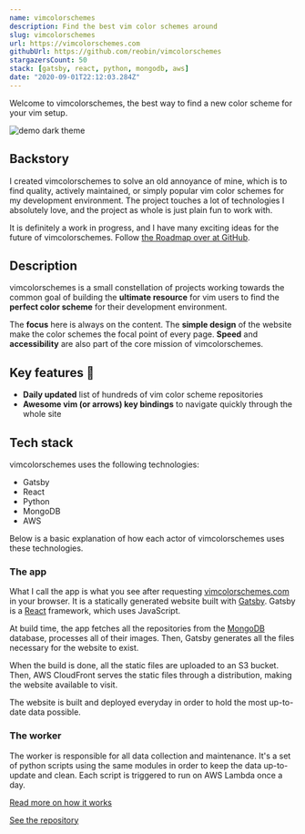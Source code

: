 ```yaml
---
name: vimcolorschemes
description: Find the best vim color schemes around
slug: vimcolorschemes
url: https://vimcolorschemes.com
githubUrl: https://github.com/reobin/vimcolorschemes
stargazersCount: 50
stack: [gatsby, react, python, mongodb, aws]
date: "2020-09-01T22:12:03.284Z"
---
```


Welcome to vimcolorschemes, the best way to find a new color scheme for your vim setup.

![demo dark theme](https://github.com/reobin/vimcolorschemes/raw/develop/src/images/demo_dark.png)

## Backstory

I created vimcolorschemes to solve an old annoyance of mine, which is to find quality, actively maintained, or simply popular vim color schemes for my development environment. The project touches a lot of technologies I absolutely love, and the project as whole is just plain fun to work with.

It is definitely a work in progress, and I have many exciting ideas for the future of vimcolorschemes. Follow [the Roadmap over at GitHub](https://github.com/reobin/vimcolorschemes/projects/4).

## Description

vimcolorschemes is a small constellation of projects working towards the common goal of building the **ultimate resource** for vim users to find the **perfect color scheme** for their development environment.

The **focus** here is always on the content. The **simple design** of the website make the color schemes the focal point of every page. **Speed** and **accessibility** are also part of the core mission of vimcolorschemes.

## Key features 🚀

- **Daily updated** list of hundreds of vim color scheme repositories
- **Awesome vim (or arrows) key bindings** to navigate quickly through the whole site

## Tech stack

vimcolorschemes uses the following technologies:

- Gatsby
- React
- Python
- MongoDB
- AWS

Below is a basic explanation of how each actor of vimcolorschemes uses these technologies.

### The app

What I call the app is what you see after requesting [vimcolorschemes.com](https://vimcolorschemes.com) in your browser. It is a statically generated website built with [Gatsby](https://gatsbyjs.com). Gatsby is a [React](https://reactjs.org/) framework, which uses JavaScript.

At build time, the app fetches all the repositories from the [MongoDB](https://www.mongodb.com/) database, processes all of their images. Then, Gatsby generates all the files necessary for the website to exist.

When the build is done, all the static files are uploaded to an S3 bucket. Then, AWS CloudFront serves the static files through a distribution, making the website available to visit.

The website is built and deployed everyday in order to hold the most up-to-date data possible.

### The worker

The worker is responsible for all data collection and maintenance. It's a set of python scripts using the same modules in order to keep the data up-to-update and clean. Each script is triggered to run on AWS Lambda once a day.

[Read more on how it works](https://github.com/reobin/vimcolorschemes/wiki/The-Worker)

[See the repository](https://github.com/reobin/vimcolorschemes-worker)
